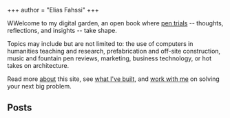 +++
author = "Elias Fahssi"
+++

WWelcome to my digital garden, an open book where [pen trials](https://medievalbooks.nl/tag/pen-trials/) -- thoughts, reflections, and insights -- take shape. 

Topics may include but are not limited to: the use of computers in humanities teaching and research, prefabrication and off-site construction, music and fountain pen reviews, marketing, business technology, or hot takes on architecture.

Read more [about](/about) this site, see [what I've built](/portfolio), and [work with me](https://elias.fahssi.ca/resume) on solving your next big problem.

## Posts

